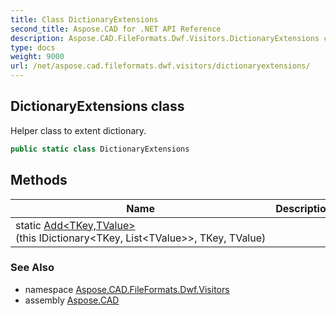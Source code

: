 ```yaml
---
title: Class DictionaryExtensions
second_title: Aspose.CAD for .NET API Reference
description: Aspose.CAD.FileFormats.Dwf.Visitors.DictionaryExtensions class. Helper class to extent dictionary
type: docs
weight: 9000
url: /net/aspose.cad.fileformats.dwf.visitors/dictionaryextensions/
---
```

## DictionaryExtensions class

Helper class to extent dictionary.

```csharp
public static class DictionaryExtensions
```

## Methods

| Name | Description |
| --- | --- |
| static [Add&lt;TKey,TValue&gt;](../../aspose.cad.fileformats.dwf.visitors/dictionaryextensions/add/)(this IDictionary&lt;TKey, List&lt;TValue&gt;&gt;, TKey, TValue) |  |

### See Also

* namespace [Aspose.CAD.FileFormats.Dwf.Visitors](../../aspose.cad.fileformats.dwf.visitors/)
* assembly [Aspose.CAD](../../)


